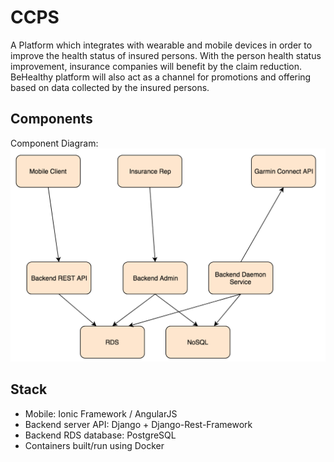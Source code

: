 # CCPS

A Platform which integrates with wearable and mobile devices in order to improve the health status of insured persons. With the person health status improvement, insurance companies will benefit by the claim reduction. BeHealthy platform will also act as a channel for promotions and offering based on data collected by the insured persons.

## Components

Component Diagram:
![Component Diagram](screenshots/diagram.png)

## Stack

* Mobile: Ionic Framework / AngularJS
* Backend server API: Django + Django-Rest-Framework
* Backend RDS database: PostgreSQL
* Containers built/run using Docker
